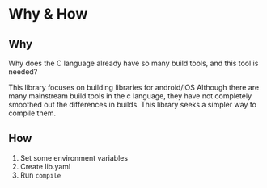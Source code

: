 # Why & How

## Why

Why does the C language already have so many build tools, and this tool is needed?

This library focuses on building libraries for android/iOS
Although there are many mainstream build tools in the c language, they have not completely smoothed out the differences in builds. This library seeks a simpler way to compile them.

## How

1. Set some environment variables
1. Create lib.yaml
1. Run `compile`
